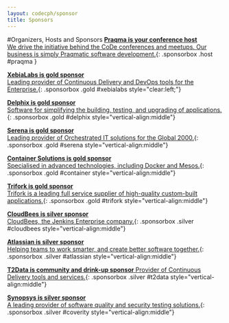 ```yaml
---
layout: codecph/sponsor
title: Sponsors
---
```

#Organizers, Hosts and Sponsors
[__Praqma is your conference host__<br/>We drive the initiative behind the CoDe conferences and meetups. Our business is simply Praqmatic  software development.](/cph15/sponsors/praqma.html){: .sponsorbox  .host #praqma }


[__XebiaLabs is gold sponsor__<br/>Leading provider of Continuous Delivery and DevOps tools for the Enterprise.](/cph15/sponsors/xebialabs.html){: .sponsorbox .gold #xebialabs style="clear:left;"}

[__Delphix is gold sponsor__<br/>Software for simplifying the building, testing, and upgrading of applications.](/cph15/sponsors/delphix.html){: .sponsorbox .gold #delphix style="vertical-align:middle"}

[__Serena is gold sponsor__ <br/> Leading provider of Orchestrated IT solutions for the Global 2000.](/cph15/sponsors/serena.html){: .sponsorbox .gold #serena style="vertical-align:middle"}

[__Container Solutions is gold sponsor__<br/>Specialised in advanced technologies, including Docker and Mesos.](/cph15/sponsors/container-solutions.html){: .sponsorbox .gold #container style="vertical-align:middle"}

[__Trifork is gold sponsor__<br/>Trifork is a leading full service supplier of high-quality custom-built applications.](/cph15/sponsors/trifork.html){: .sponsorbox .gold #trifork style="vertical-align:middle"}

[__CloudBees is silver sponsor__<br/>CloudBees, the Jenkins Enterprise company.](/cph15/sponsors/cloudbees.html){: .sponsorbox .silver #cloudbees style="vertical-align:middle"}

[__Atlassian is silver sponsor__ <br/> Helping teams to work smarter, and create better software together.](/cph15/sponsors/atlassian.html){: .sponsorbox .silver #atlassian style="vertical-align:middle"}

[__T2Data is community and drink-up sponsor__ Provider of Continuous Delivery tools and services.](/cph15/sponsors/t2data.html){: .sponsorbox .silver #t2data style="vertical-align:middle"}

[__Synopsys is silver sponsor__ <br/> A leading provider of software quality and security testing solutions.](/cph15/sponsors/coverity.html){: .sponsorbox .silver #coverity style="vertical-align:middle"}

<div style="clear:both;">&nbsp;</div>
